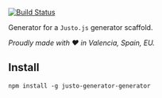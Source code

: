 [![Build Status](https://travis-ci.org/justojsg/justo-generator-generator.svg?branch=master)](https://travis-ci.org/justojsg/justo-generator-generator)

Generator for a `Justo.js` generator scaffold.

*Proudly made with ♥ in Valencia, Spain, EU.*

## Install

```
npm install -g justo-generator-generator
```
